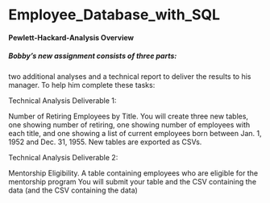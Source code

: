 # Employee_Database_with_SQL

#### Pewlett-Hackard-Analysis Overview

##### Bobby’s new assignment consists of three parts: 

two additional analyses and a technical report to deliver the results to his manager. To help him complete these tasks:

Technical Analysis Deliverable 1: 

Number of Retiring Employees by Title. You will create three new tables, one showing number of retiring, one showing number of employees with each title, and one showing a list of current employees born between Jan. 1, 1952 and Dec. 31, 1955. New tables are exported as CSVs. 

Technical Analysis Deliverable 2: 

Mentorship Eligibility. A table containing employees who are eligible for the mentorship program You will submit your table and the CSV containing the data (and the CSV containing the data)
